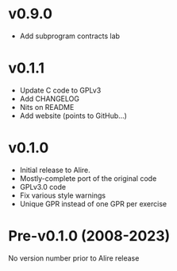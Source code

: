# v0.9.0

* Add subprogram contracts lab

# v0.1.1

* Update C code to GPLv3
* Add CHANGELOG
* Nits on README
* Add website (points to GitHub...)

# v0.1.0

* Initial release to Alire.
* Mostly-complete port of the original code
* GPLv3.0 code
* Fix various style warnings
* Unique GPR instead of one GPR per exercise

# Pre-v0.1.0 (2008-2023)

No version number prior to Alire release
